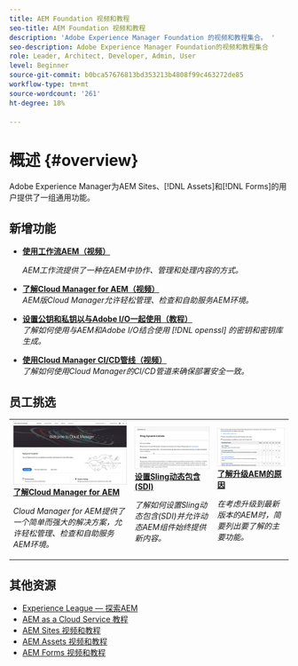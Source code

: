 ```yaml
---
title: AEM Foundation 视频和教程
seo-title: AEM Foundation 视频和教程
description: 'Adobe Experience Manager Foundation 的视频和教程集合。 '
seo-description: Adobe Experience Manager Foundation的视频和教程集合
role: Leader, Architect, Developer, Admin, User
level: Beginner
source-git-commit: b0bca57676813bd353213b4808f99c463272de85
workflow-type: tm+mt
source-wordcount: '261'
ht-degree: 18%

---
```



# 概述 {#overview}

Adobe Experience Manager为AEM Sites、[!DNL Assets]和[!DNL Forms]的用户提供了一组通用功能。

## 新增功能

* **[使用工作流AEM（视频）](./workflow/use-workflow.md)**

   *AEM工作流提供了一种在AEM中协作、管理和处理内容的方式。*

* **[了解Cloud Manager for AEM（视频）](./cloud-manager/understand-cloud-manager-for-aem.md)**\
   *AEM版Cloud Manager允许轻松管理、检查和自助服务AEM环境。*

* **[设置公钥和私钥以与Adobe I/O一起使用（教程）](./authentication/set-up-public-private-keys-for-use-with-aem-and-adobe-io.md)**\
   *了解如何使用与AEM和Adobe I/O结合使用 [!DNL openssl] 的密钥和密钥库生成。*

* **[使用Cloud Manager CI/CD管线（视频）](./cloud-manager/use-the-cicd-pipeline-in-cloud-manager-for-aem.md)**\
   *了解如何使用Cloud Manager的CI/CD管道来确保部署安全一致。*

## 员工挑选

<table>
<tr>
  <td>
    <a href="./cloud-manager/understand-cloud-manager-for-aem.md">
    <img alt="了解Cloud Manager for AEM" src="./cloud-manager/assets/understand-cloud-manager-for-aem/thumbnail.png" />
    </a>
    <div>
     <a href="./cloud-manager/understand-cloud-manager-for-aem.md">
    <strong>了解Cloud Manager for AEM</strong>
    </a>
    </div>
    <p>
    <em>Cloud Manager for AEM提供了一个简单而强大的解决方案，允许轻松管理、检查和自助服务AEM环境。</em>
    <p>
  </td>
   <td>
    <a href="./development/set-up-sling-dynamic-include.md">
    <img alt="设置Sling动态包含(SDI)" src="./development/assets/set-up-sling-dynamic-include/thumbnail.png" />
    </a>
     <div>
     <a href="./development/set-up-sling-dynamic-include.md">
    <strong>设置Sling动态包含(SDI)</strong>
    </a>
    </div>
    <p>
    <em>了解如何设置Sling动态包含(SDI)并允许动态AEM组件始终提供新内容。</em>
    <p>
  </td>
  <td>
    <a href="./administration/understand-reasons-to-upgrade.md">
    <img alt="了解升级AEM的原因" src="./administration/assets/understand-reasons-to-upgrade/thumbnail.png" />
    </a>
    <div>
    <a href="./administration/understand-reasons-to-upgrade.md">
    <strong>了解升级AEM的原因</strong>
    </a>
    </div>
    <p>
    <em>在考虑升级到最新版本的AEM时，简要列出要了解的主要功能。</em>
    </p>
  </td>
</tr>
</table>

## 其他资源

* [Experience League — 探索AEM](https://experienceleague.adobe.com/#recommended/solutions/experience-manager)
* [AEM as a Cloud Service 教程](/help/cloud-service/overview.md)
* [AEM Sites 视频和教程](/help/sites/overview.md)
* [AEM Assets 视频和教程](/help/assets/overview.md)
* [AEM Forms 视频和教程](/help/forms/overview.md)
